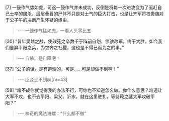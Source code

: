 
[7] 一鼓作气势如虎，可这一鼓作气并未成功，反倒是将每一次进攻变为了驱赶自己士卒的屠杀，层层叠叠的尸体不只是对士气的巨大打击，也是让齐军将校贵族对于公子午的决断产生怀疑的缘由。
>--- 一鼓作气猛如虎，一看人头零比五<br>

[30] “昔年吴越之战，使效死之卒数千于阵前自刎，惊骇敌军，终于大胜。如今我们舍弃平阳之兵，为求齐之社稷，这也是不得已而为之的事。”
>--- 自杀，是自障吧！<br>

[37] “公子的话，是有道理的，可是……可是却做不到啊！”
>--- 臣妾坐不到啊[fn=43]<br>

[58] “难不成你就觉得我的办法不行，可你也不知道怎么做。你什么意思？难道让大军不攻，也不去平阳、梁父、沂水，就在这里驻扎，等待鞔之适大军攻破平阳？”
>--- 神奇的魔法海螺：“什么都不做”<br>
